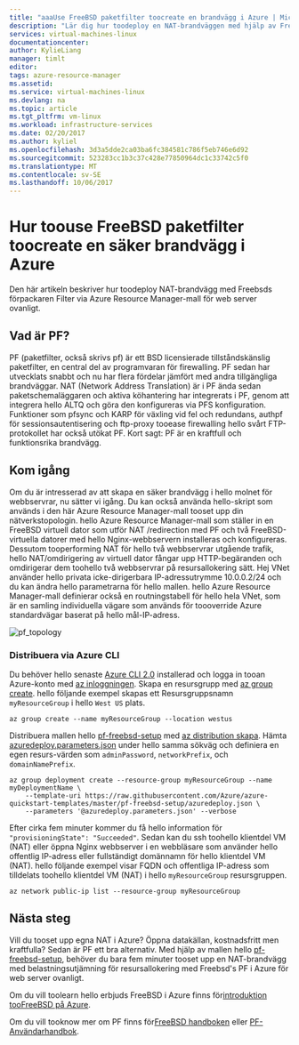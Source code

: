 ```yaml
---
title: "aaaUse FreeBSD paketfilter toocreate en brandvägg i Azure | Microsoft Docs"
description: "Lär dig hur toodeploy en NAT-brandväggen med hjälp av Freebsd's PF i Azure."
services: virtual-machines-linux
documentationcenter: 
author: KylieLiang
manager: timlt
editor: 
tags: azure-resource-manager
ms.assetid: 
ms.service: virtual-machines-linux
ms.devlang: na
ms.topic: article
ms.tgt_pltfrm: vm-linux
ms.workload: infrastructure-services
ms.date: 02/20/2017
ms.author: kyliel
ms.openlocfilehash: 3d3a5dde2ca03ba6fc384581c786f5eb746e6d92
ms.sourcegitcommit: 523283cc1b3c37c428e77850964dc1c33742c5f0
ms.translationtype: MT
ms.contentlocale: sv-SE
ms.lasthandoff: 10/06/2017
---
```

# <a name="how-toouse-freebsds-packet-filter-toocreate-a-secure-firewall-in-azure"></a>Hur toouse FreeBSD paketfilter toocreate en säker brandvägg i Azure
Den här artikeln beskriver hur toodeploy NAT-brandvägg med Freebsds förpackaren Filter via Azure Resource Manager-mall för web server ovanligt.

## <a name="what-is-pf"></a>Vad är PF?
PF (paketfilter, också skrivs pf) är ett BSD licensierade tillståndskänslig paketfilter, en central del av programvaran för firewalling. PF sedan har utvecklats snabbt och nu har flera fördelar jämfört med andra tillgängliga brandväggar. NAT (Network Address Translation) är i PF ända sedan paketschemaläggaren och aktiva köhantering har integrerats i PF, genom att integrera hello ALTQ och göra den konfigureras via PFS konfiguration. Funktioner som pfsync och KARP för växling vid fel och redundans, authpf för sessionsautentisering och ftp-proxy tooease firewalling hello svårt FTP-protokollet har också utökat PF. Kort sagt: PF är en kraftfull och funktionsrika brandvägg. 

## <a name="get-started"></a>Kom igång
Om du är intresserad av att skapa en säker brandvägg i hello molnet för webbservrar, nu sätter vi igång. Du kan också använda hello-skript som används i den här Azure Resource Manager-mall tooset upp din nätverkstopologin.
hello Azure Resource Manager-mall som ställer in en FreeBSD virtuell dator som utför NAT /redirection med PF och två FreeBSD-virtuella datorer med hello Nginx-webbservern installeras och konfigureras. Dessutom tooperforming NAT för hello två webbservrar utgående trafik, hello NAT/omdirigering av virtuell dator fångar upp HTTP-begäranden och omdirigerar dem toohello två webbservrar på resursallokering sätt. Hej VNet använder hello privata icke-dirigerbara IP-adressutrymme 10.0.0.2/24 och du kan ändra hello parametrarna för hello mallen. hello Azure Resource Manager-mall definierar också en routningstabell för hello hela VNet, som är en samling individuella vägare som används för toooverride Azure standardvägar baserat på hello mål-IP-adress. 

![pf_topology](./media/freebsd-pf-nat/pf_topology.jpg)
    
### <a name="deploy-through-azure-cli"></a>Distribuera via Azure CLI
Du behöver hello senaste [Azure CLI 2.0](/cli/azure/install-az-cli2) installerad och logga in tooan Azure-konto med [az inloggningen](/cli/azure/#login). Skapa en resursgrupp med [az group create](/cli/azure/group#create). hello följande exempel skapas ett Resursgruppsnamn `myResourceGroup` i hello `West US` plats.

```azurecli
az group create --name myResourceGroup --location westus
```

Distribuera mallen hello [pf-freebsd-setup](https://github.com/Azure/azure-quickstart-templates/tree/master/pf-freebsd-setup) med [az distribution skapa](/cli/azure/group/deployment#create). Hämta [azuredeploy.parameters.json](https://github.com/Azure/azure-quickstart-templates/blob/master/pf-freebsd-setup/azuredeploy.parameters.json) under hello samma sökväg och definiera en egen resurs-värden som `adminPassword`, `networkPrefix`, och `domainNamePrefix`. 

```azurecli
az group deployment create --resource-group myResourceGroup --name myDeploymentName \
    --template-uri https://raw.githubusercontent.com/Azure/azure-quickstart-templates/master/pf-freebsd-setup/azuredeploy.json \
    --parameters '@azuredeploy.parameters.json' --verbose
```

Efter cirka fem minuter kommer du få hello information för `"provisioningState": "Succeeded"`. Sedan kan du ssh toohello klientdel VM (NAT) eller öppna Nginx webbserver i en webbläsare som använder hello offentlig IP-adress eller fullständigt domännamn för hello klientdel VM (NAT). hello följande exempel visar FQDN och offentliga IP-adress som tilldelats toohello klientdel VM (NAT) i hello `myResourceGroup` resursgruppen. 

```azurecli
az network public-ip list --resource-group myResourceGroup
```
    
## <a name="next-steps"></a>Nästa steg
Vill du tooset upp egna NAT i Azure? Öppna datakällan, kostnadsfritt men kraftfulla? Sedan är PF ett bra alternativ. Med hjälp av mallen hello [pf-freebsd-setup](https://github.com/Azure/azure-quickstart-templates/tree/master/pf-freebsd-setup), behöver du bara fem minuter tooset upp en NAT-brandvägg med belastningsutjämning för resursallokering med Freebsd's PF i Azure för web server ovanligt. 

Om du vill toolearn hello erbjuds FreeBSD i Azure finns för[introduktion tooFreeBSD på Azure](freebsd-intro-on-azure.md).

Om du vill tooknow mer om PF finns för[FreeBSD handboken](https://www.freebsd.org/doc/handbook/firewalls-pf.html) eller [PF-Användarhandbok](https://www.freebsd.org/doc/handbook/firewalls-pf.html).
